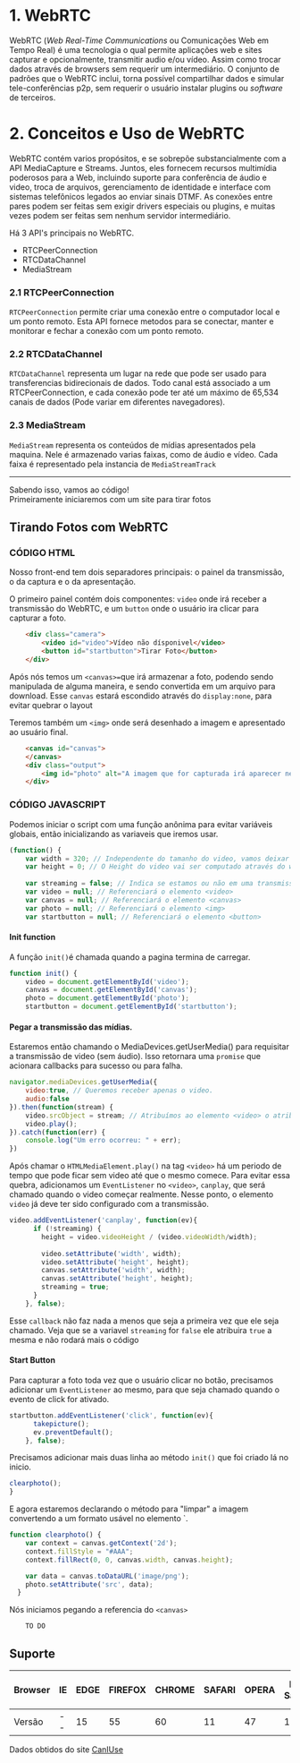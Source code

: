 # 1. WebRTC
WebRTC (_Web Real-Time Communications_ ou Comunicações Web em Tempo Real) é uma tecnologia o qual permite aplicações web e sites capturar e opcionalmente, transmitir audio e/ou vídeo. Assim como trocar dados através de browsers sem requerir um intermediário. O conjunto de padrões que o WebRTC inclui, torna possível compartilhar dados e simular tele-conferências p2p, sem requerir o usuário instalar plugins ou _software_ de terceiros.

# 2. Conceitos e Uso de WebRTC
WebRTC contém varios propósitos, e se sobrepõe substancialmente com a API MediaCapture e Streams. Juntos, eles fornecem recursos multimídia poderosos para a Web, incluindo suporte para conferência de áudio e video, troca de arquivos, gerenciamento de identidade e interface com sistemas telefônicos legados ao enviar sinais DTMF. As conexões entre pares podem ser feitas sem exigir drivers especiais ou plugins, e muitas vezes podem ser feitas sem nenhum servidor intermediário.

Há 3 API's principais no WebRTC.
* RTCPeerConnection
* RTCDataChannel
* MediaStream

### 2.1 RTCPeerConnection
`RTCPeerConnection` permite criar uma conexão entre o computador local e um ponto remoto. Esta API fornece metodos para se conectar, manter e monitorar e fechar a conexão com um ponto remoto.

### 2.2 RTCDataChannel
`RTCDataChannel` representa um lugar na rede que pode ser usado para transferencias bidirecionais de dados. Todo canal está associado a um RTCPeerConnection, e cada conexão pode ter até um máximo de 65,534 canais de dados (Pode variar em diferentes navegadores).
### 2.3 MediaStream
`MediaStream` representa os conteúdos de mídias apresentados pela maquina. Nele é armazenado varias faixas, como de áudio e vídeo.
Cada faixa é representado pela instancia de `MediaStreamTrack`

---

Sabendo isso, vamos ao código!  
Primeiramente iniciaremos com um site para tirar fotos

## Tirando Fotos com WebRTC
### CÓDIGO HTML
Nosso front-end tem dois separadores principais: o painel da transmissão, o da captura e o da apresentação.

O primeiro painel contém dois componentes: `video` onde irá receber a transmissão do WebRTC, e um `button` onde o usuário ira clicar para capturar a foto.
```html
    <div class="camera">
        <video id="video">Vídeo não dísponivel</video>
        <button id="startbutton">Tirar Foto</button>
    </div>
```
Após nós temos um `<canvas>=`que irá armazenar a foto, podendo sendo manipulada de alguma maneira, e sendo convertida em um arquivo para download. Esse `canvas` estará escondido através do `display:none`, para evitar quebrar o layout

Teremos também um `<img>` onde será desenhado a imagem e apresentado ao usuário final.

```html
    <canvas id="canvas">
    </canvas>
    <div class="output">
        <img id="photo" alt="A imagem que for capturada irá aparecer nesta caixa">
    </div>

```

### CÓDIGO JAVASCRIPT
Podemos iniciar o script com uma função anônima para evitar variáveis globais, então inicializando as variaveis que iremos usar.

```javascript 
(function() {
    var width = 320; // Independente do tamanho do video, vamos deixar ele com 320px de width
    var height = 0; // O Height do video vai ser computado através do width.
    
    var streaming = false; // Indica se estamos ou não em uma transmissão ativa 
    var video = null; // Referenciará o elemento <video>
    var canvas = null; // Referenciará o elemento <canvas>
    var photo = null; // Referenciará o elemento <img>
    var startbutton = null; // Referenciará o elemento <button>
```

#### Init function
A função `init()`é chamada quando a pagina termina de carregar.
```javascript
function init() {
    video = document.getElementById('video');
    canvas = document.getElementById('canvas');
    photo = document.getElementById('photo');
    startbutton = document.getElementById('startbutton');
```

#### Pegar a transmissão das mídias.
Estaremos então chamando o MediaDevices.getUserMedia() para requisitar a transmissão de video (sem áudio). Isso retornara uma `promise` que acionara callbacks para sucesso ou para falha.

```javascript 
navigator.mediaDevices.getUserMedia({
    video:true, // Queremos receber apenas o video.
    audio:false
}).then(function(stream) {
    video.srcObject = stream; // Atribuímos ao elemento <video> o atributo src com a stream.
    video.play();
}).catch(function(err) {
    console.log("Um erro ocorreu: " + err);
})
```


Após chamar o `HTMLMediaElement.play()` na tag `<video>` há um periodo de tempo que pode ficar sem video até que o mesmo comece. Para evitar essa quebra, adicionamos um `EventListener` no `<video>`, `canplay`, que será chamado quando o video começar realmente. Nesse ponto, o elemento `video` já deve ter sido configurado com a transmissão.

```javascript
video.addEventListener('canplay', function(ev){
      if (!streaming) {
        height = video.videoHeight / (video.videoWidth/width);
      
        video.setAttribute('width', width);
        video.setAttribute('height', height);
        canvas.setAttribute('width', width);
        canvas.setAttribute('height', height);
        streaming = true;
      }
    }, false);
```
Esse `callback` não faz nada a menos que seja a primeira vez que ele seja chamado. Veja que se a variavel `streaming` for `false` ele atribuira `true` a mesma e não rodará mais o código

#### Start Button
Para capturar a foto toda vez que o usuário clicar no botão, precisamos adicionar um `EventListener` ao mesmo, para que seja chamado quando o evento de click for ativado.

```javascript 
startbutton.addEventListener('click', function(ev){
      takepicture();
      ev.preventDefault();
    }, false);
```

Precisamos adicionar mais duas linha ao método `init()` que foi criado lá no inicio.

```javascript 
clearphoto();
}
```

E agora estaremos declarando o método para "limpar" a imagem convertendo a um formato usável no elemento `<img>.

```javascript
function clearphoto() {
    var context = canvas.getContext('2d');
    context.fillStyle = "#AAA";
    context.fillRect(0, 0, canvas.width, canvas.height);

    var data = canvas.toDataURL('image/png');
    photo.setAttribute('src', data);
  }
```
Nós iniciamos pegando a referencia do `<canvas>` 

        TO DO




## Suporte 
|Browser| IE | EDGE | FIREFOX | CHROME | SAFARI | OPERA | IOS Safari | OPERA MINI | ANDROID BROWSER | CHROME FOR ANDROID |
|-------|----|------|---------|--------|--------|-------|------------|------------|-----------------|--------------------|
|Versão | -- |  15  | 55    |  60      |  11   |    47   |  11          |     --       |       56          |          59          |



Dados obtidos do site [CanIUse](https://caniuse.com/#search=WebRTC)



